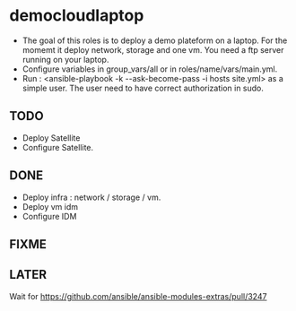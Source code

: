# democloudlaptop

- The goal of this roles is to deploy a demo plateform on a laptop. For
the momemt it deploy network, storage and one vm. You need a ftp server
running on your laptop.
- Configure variables in group_vars/all or in roles/name/vars/main.yml.
- Run : <ansible-playbook -k --ask-become-pass -i hosts site.yml> as a
simple user. The user need to have correct authorization in sudo.

## TODO

- Deploy Satellite
- Configure Satellite.

## DONE

- Deploy infra : network / storage / vm.
- Deploy vm idm
- Configure IDM

## FIXME

## LATER
Wait for https://github.com/ansible/ansible-modules-extras/pull/3247

